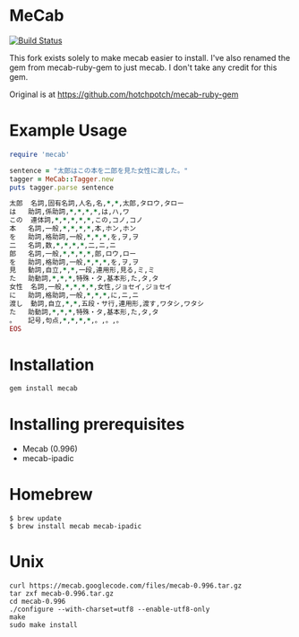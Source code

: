 MeCab
=====

[![Build Status](https://travis-ci.org/markburns/mecab.svg)](https://travis-ci.org/markburns/mecab)

This fork exists solely to make mecab easier to install.
I've also renamed the gem from mecab-ruby-gem to just mecab.
I don't take any credit for this gem.

Original is at https://github.com/hotchpotch/mecab-ruby-gem


Example Usage
=============
```ruby
require 'mecab'

sentence = "太郎はこの本を二郎を見た女性に渡した。"
tagger = MeCab::Tagger.new
puts tagger.parse sentence

太郎	名詞,固有名詞,人名,名,*,*,太郎,タロウ,タロー
は	助詞,係助詞,*,*,*,*,は,ハ,ワ
この	連体詞,*,*,*,*,*,この,コノ,コノ
本	名詞,一般,*,*,*,*,本,ホン,ホン
を	助詞,格助詞,一般,*,*,*,を,ヲ,ヲ
二	名詞,数,*,*,*,*,二,ニ,ニ
郎	名詞,一般,*,*,*,*,郎,ロウ,ロー
を	助詞,格助詞,一般,*,*,*,を,ヲ,ヲ
見	動詞,自立,*,*,一段,連用形,見る,ミ,ミ
た	助動詞,*,*,*,特殊・タ,基本形,た,タ,タ
女性	名詞,一般,*,*,*,*,女性,ジョセイ,ジョセイ
に	助詞,格助詞,一般,*,*,*,に,ニ,ニ
渡し	動詞,自立,*,*,五段・サ行,連用形,渡す,ワタシ,ワタシ
た	助動詞,*,*,*,特殊・タ,基本形,た,タ,タ
。	記号,句点,*,*,*,*,。,。,。
EOS

```
Installation
============
```
gem install mecab
```

Installing prerequisites
=============

* Mecab (0.996)
* mecab-ipadic

# Homebrew

```
$ brew update
$ brew install mecab mecab-ipadic
```

# Unix

```
curl https://mecab.googlecode.com/files/mecab-0.996.tar.gz
tar zxf mecab-0.996.tar.gz
cd mecab-0.996
./configure --with-charset=utf8 --enable-utf8-only
make
sudo make install
```

